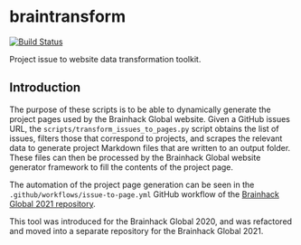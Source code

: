 # braintransform

[![Build Status](https://github.com/brainhackorg/braintransform/workflows/test,%20package/badge.svg)](https://github.com/brainhackorg/braintransform/actions?query=workflow%3A%22test%2C+package%22+branch%3Amain)

Project issue to website data transformation toolkit.

## Introduction

The purpose of these scripts is to be able to dynamically generate the project
pages used by the Brainhack Global website. Given a GitHub issues URL, the
`scripts/transform_issues_to_pages.py` script obtains the list of issues,
filters those that correspond to projects, and scrapes the relevant data to
generate project Markdown files that are written to an output folder. These
files can then be processed by the Brainhack Global website generator framework
to fill the contents of the project page.

The automation of the project page generation can be seen in the
`.github/workflows/issue-to-page.yml` GitHub workflow of the
[Brainhack Global 2021 repository](https://github.com/brainhackorg/global2021).

This tool was introduced for the Brainhack Global 2020, and was refactored and
moved into a separate repository for the Brainhack Global 2021.
